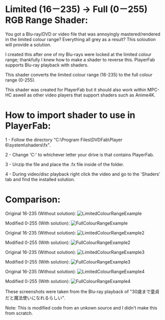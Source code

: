 # Limited (16－235) → Full (0－255) RGB Range Shader:
You got a Blu-ray/DVD or video file that was annoyingly mastered/rendered in the limited colour range? 
Everything all grey as a result? 
This soloution will provide a solution.

I created this after one of my Blu-rays were locked at the limited colour range; thankfully I knew how to make a shader to reverse this. PlayerFab supports Blu-ray playback with shaders.

This shader converts the limited colour range (16-235) to the full colour range (0-255).

This shader was created for PlayerFab but it should also work within MPC-HC aswell as other video players that support shaders such as Anime4K.

# How to import shader to use in PlayerFab:
1 - Follow the directory "C:\Program Files\DVDFab\Player 6\system\shaders\fx".

2 - Change 'C:' to whichever letter your drive is that contains PlayerFab.

3 - Unzip the file and place the .fx file inside of the folder.

4 - During video/disc playback right click the video and go to the 'Shaders' tab and find the installed solution.

# Comparison:
Original 16-235 (Without solution):
![LimitedColourRangeExample](https://user-images.githubusercontent.com/94736474/191021167-9046426d-e6f2-400b-9028-b2965870e9f1.png)

Modified 0-255 (With solution):
![FullColourRangeExample](https://user-images.githubusercontent.com/94736474/191021292-3cd5a13f-3904-48f2-b5f7-9460e5b0f8db.png)

Original 16-235 (Without solution):
![LimitedColourRangeExample2](https://user-images.githubusercontent.com/94736474/191025211-e6c5d077-f699-4585-9e47-f9017895fa85.png)

Modified 0-255 (With solution):
![FullColourRangeExample2](https://user-images.githubusercontent.com/94736474/191025286-0d93f37c-b74c-4f99-b615-36ef80f396e0.png)

Original 16-235 (Without solution):
![LimitedColourRangeExample3](https://user-images.githubusercontent.com/94736474/191028575-52b8533e-9155-46c3-adbf-3ad034fdc578.png)

Modified 0-255 (With solution):
![FullColourRangeExample3](https://user-images.githubusercontent.com/94736474/191028590-cc7cb9c0-75ae-404b-8d4d-10e644bd314b.png)

Original 16-235 (Without solution):
![LimitedColourRangeExample4](https://user-images.githubusercontent.com/94736474/191028605-48766364-6965-48ba-b46e-1744aa609dc8.png)

Modified 0-255 (With solution):
![FullColourRangeExample4](https://user-images.githubusercontent.com/94736474/191028627-28500dd8-c9af-44ba-b771-b16d1f60ae0e.png)

These screenshots were taken from the Blu-ray playback of "30歳まで童貞だと魔法使いになれるらしい".



Note: This is modified code from an unkown source and I didn't make this from scratch.
